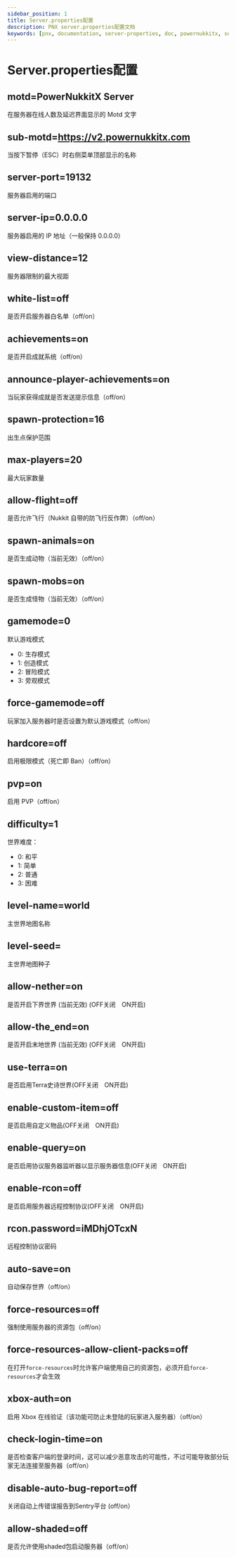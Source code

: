 ```yaml
---
sidebar_position: 1
title: Server.properties配置
description: PNX server.properties配置文档
keywords: [pnx, documentation, server-properties, doc, powernukkitx, server, properties, config, configuration, settings, motd, sub-motd, server-port, server-ip, view-distance, white-list, achievements, announce-player-achievements, spawn-protection, max-players, allow-flight, spawn-animals, spawn-mobs, gamemode, force-gamemode, hardcore, pvp, difficulty, generator-settings, level-name, level-seed, allow-nether, allow-the_end, use-terra, enable-custom-item, enable-query, enable-rcon, rcon.password, auto-save, force-resources, xbox-auth]
---
```


# Server.properties配置

## motd=PowerNukkitX Server
在服务器在线人数及延迟界面显示的 Motd 文字
## sub-motd=https://v2.powernukkitx.com
当按下暂停（ESC）时右侧菜单顶部显示的名称
## server-port=19132
服务器启用的端口
## server-ip=0.0.0.0
服务器启用的 IP 地址（一般保持 0.0.0.0）
## view-distance=12
服务器限制的最大视距
## white-list=off
是否开启服务器白名单（off/on）
## achievements=on
是否开启成就系统（off/on）
## announce-player-achievements=on
当玩家获得成就是否发送提示信息（off/on）
## spawn-protection=16
出生点保护范围
## max-players=20
最大玩家数量
## allow-flight=off
是否允许飞行（Nukkit 自带的防飞行反作弊）（off/on）
## spawn-animals=on
是否生成动物（当前无效）（off/on）
## spawn-mobs=on
是否生成怪物（当前无效）（off/on）
## gamemode=0
默认游戏模式
- 0: 生存模式　
- 1: 创造模式　
- 2: 冒险模式　
- 3: 旁观模式
## force-gamemode=off
玩家加入服务器时是否设置为默认游戏模式（off/on）
## hardcore=off
启用极限模式（死亡即 Ban）（off/on）
## pvp=on
启用 PVP（off/on）
## difficulty=1
世界难度：
- 0: 和平
- 1: 简单
- 2: 普通
- 3: 困难
## level-name=world
主世界地图名称
## level-seed=
主世界地图种子
## allow-nether=on
是否开启下界世界 (当前无效) (OFF关闭　ON开启)
## allow-the_end=on
是否开启末地世界 (当前无效) (OFF关闭　ON开启)
## use-terra=on
是否启用Terra史诗世界(OFF关闭　ON开启)
## enable-custom-item=off
是否启用自定义物品(OFF关闭　ON开启)
## enable-query=on
是否启用协议服务器监听器以显示服务器信息(OFF关闭　ON开启)
## enable-rcon=off
是否启用服务器远程控制协议(OFF关闭　ON开启)
## rcon.password=iMDhjOTcxN
远程控制协议密码
## auto-save=on
自动保存世界（off/on）
## force-resources=off
强制使用服务器的资源包（off/on）
## force-resources-allow-client-packs=off
在打开`force-resources`时允许客户端使用自己的资源包，必须开启`force-resources`才会生效
## xbox-auth=on
启用 Xbox 在线验证（该功能可防止未登陆的玩家进入服务器）（off/on）
## check-login-time=on
是否检查客户端的登录时间，这可以减少恶意攻击的可能性，不过可能导致部分玩家无法连接至服务器（off/on）
## disable-auto-bug-report=off
关闭自动上传错误报告到Sentry平台 (off/on）
## allow-shaded=off
是否允许使用shaded包启动服务器（off/on）
